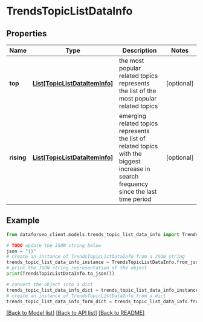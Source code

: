 # TrendsTopicListDataInfo


## Properties

Name | Type | Description | Notes
------------ | ------------- | ------------- | -------------
**top** | [**List[TopicListDataItemInfo]**](TopicListDataItemInfo.md) | the most popular related topics represents the list of the most popular related topics | [optional] 
**rising** | [**List[TopicListDataItemInfo]**](TopicListDataItemInfo.md) | emerging related topics represents the list of related topics with the biggest increase in search frequency since the last time period | [optional] 

## Example

```python
from dataforseo_client.models.trends_topic_list_data_info import TrendsTopicListDataInfo

# TODO update the JSON string below
json = "{}"
# create an instance of TrendsTopicListDataInfo from a JSON string
trends_topic_list_data_info_instance = TrendsTopicListDataInfo.from_json(json)
# print the JSON string representation of the object
print(TrendsTopicListDataInfo.to_json())

# convert the object into a dict
trends_topic_list_data_info_dict = trends_topic_list_data_info_instance.to_dict()
# create an instance of TrendsTopicListDataInfo from a dict
trends_topic_list_data_info_form_dict = trends_topic_list_data_info.from_dict(trends_topic_list_data_info_dict)
```
[[Back to Model list]](../README.md#documentation-for-models) [[Back to API list]](../README.md#documentation-for-api-endpoints) [[Back to README]](../README.md)


